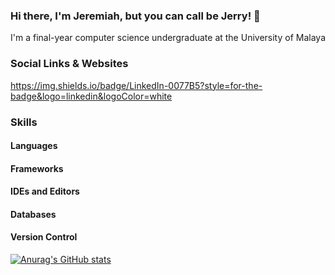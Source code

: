 ### Hi there, I'm Jeremiah, but you can call be Jerry! 👋

I'm a final-year computer science undergraduate at the University of Malaya


### Social Links & Websites
https://img.shields.io/badge/LinkedIn-0077B5?style=for-the-badge&logo=linkedin&logoColor=white



### Skills

#### Languages

#### Frameworks

#### IDEs and Editors

#### Databases

#### Version Control


[![Anurag's GitHub stats](https://github-readme-stats.vercel.app/api?username=jerrykingbob)](https://github.com/anuraghazra/github-readme-stats)
